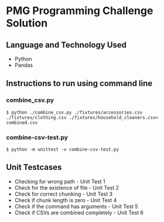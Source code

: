 # PMG Programming Challenge Solution


## Language and Technology Used

- Python 
- Pandas

## Instructions to run using command line



### combine_csv.py
```
$ python ./combine_csv.py ./fixtures/accessories.csv ./fixtures/clothing.csv ./fixtures/household_cleaners.csv> combined.csv
```


### combine-csv-test.py
```
$ python -m unittest -v combine-csv-test.py
```

## Unit Testcases
- Checking for wrong path - Unit Test 1
- Check for the existence of file - Unit Test 2
- Check for correct chunking - Unit Test 3
- Check if chunk length is zero - Unit Test 4
- Check if the command has arguments - Unit Test 5
- Check if CSVs are  combined completely - Unit Test 6



